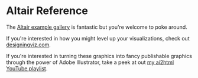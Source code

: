 # Altair Reference

The [Altair example gallery](https://altair-viz.github.io/gallery/index.html) is fantastic but you're welcome to poke around.

If you're interested in how you might level up your visualizations, check out [designingviz.com](https://designingviz.com/).

If you're interested in turning these graphics into fancy publishable graphics through the power of Adobe Illustrator, take a peek at out [my ai2html YouTube playlist](https://www.youtube.com/playlist?list=PLewNEVDy7gq3MSrrO3eMEW8PhGMEVh2X2).
